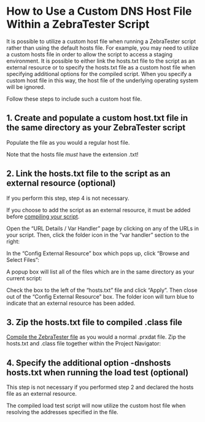 # How to Use a Custom DNS Host File Within a ZebraTester Script

It is possible to utilize a custom host file when running a ZebraTester script rather than using the default hosts file. For example, you may need to utilize a custom hosts file in order to allow the script to access a staging environment. It is possible to either link the hosts.txt file to the script as an external resource or to specify the hosts.txt file as a custom host file when specifying additional options for the compiled script. When you specify a custom host file in this way, the host file of the underlying operating system will be ignored.

Follow these steps to include such a custom host file.

## 1. Create and populate a custom host.txt file in the same directory as your ZebraTester script <a href="#howtouseacustomdnshostfilewithinazebratesterscript-1.createandpopulateacustomhost.txtfileinthesamedi" id="howtouseacustomdnshostfilewithinazebratesterscript-1.createandpopulateacustomhost.txtfileinthesamedi"></a>

Populate the file as you would a regular host file.

Note that the hosts file _must_ have the extension .txt!

## 2. Link the hosts.txt file to the script as an external resource (optional) <a href="#howtouseacustomdnshostfilewithinazebratesterscript-2.linkthehosts.txtfiletothescriptasanexternalreso" id="howtouseacustomdnshostfilewithinazebratesterscript-2.linkthehosts.txtfiletothescriptasanexternalreso"></a>

If you perform this step, step 4 is not necessary.

If you choose to add the script as an external resource, it must be added before [compiling your script](https://apica-kb.atlassian.net/wiki/spaces/DAZT/pages/4620870/Generate+HTTP+S+Load+Test+Program).

Open the “URL Details / Var Handler” page by clicking on any of the URLs in your script. Then, click the folder icon in the “var handler” section to the right:



In the “Config External Resource” box which pops up, click “Browse and Select Files”:



A popup box will list all of the files which are in the same directory as your current script:



Check the box to the left of the “hosts.txt” file and click “Apply”. Then close out of the “Config External Resource” box. The folder icon will turn blue to indicate that an external resource has been added.



## 3. Zip the hosts.txt file to compiled .class file <a href="#howtouseacustomdnshostfilewithinazebratesterscript-3.zipthehosts.txtfiletocompiled.classfile" id="howtouseacustomdnshostfilewithinazebratesterscript-3.zipthehosts.txtfiletocompiled.classfile"></a>

[Compile the ZebraTester file](https://apica-kb.atlassian.net/wiki/spaces/DAZT/pages/4620870/Generate+HTTP+S+Load+Test+Program) as you would a normal .prxdat file. Zip the hosts.txt and .class file together within the Project Navigator:



## 4. Specify the additional option -dnshosts hosts.txt when running the load test (optional) <a href="#howtouseacustomdnshostfilewithinazebratesterscript-4.specifytheadditionaloption-dnshostshosts.txtwhe" id="howtouseacustomdnshostfilewithinazebratesterscript-4.specifytheadditionaloption-dnshostshosts.txtwhe"></a>

This step is not necessary if you performed step 2 and declared the hosts file as an external resource.



The compiled load test script will now utilize the custom host file when resolving the addresses specified in the file.
